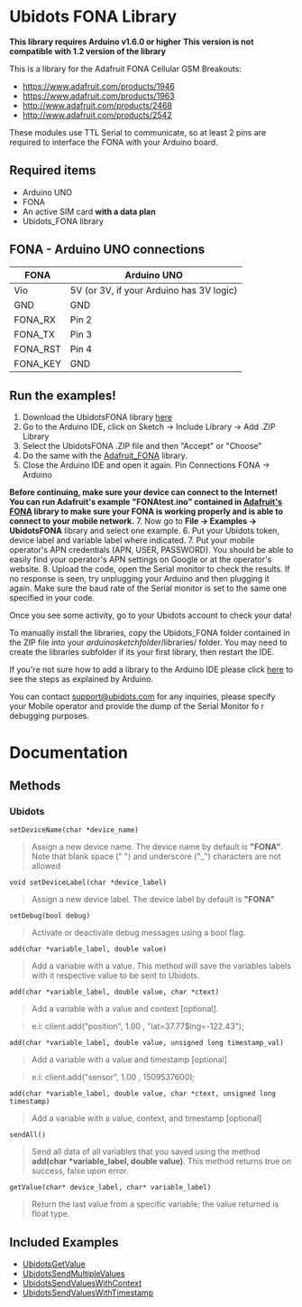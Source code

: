 # Ubidots FONA Library

**This library requires Arduino v1.6.0 or higher**
**This version is not compatible with 1.2 version of the library**

This is a library for the Adafruit FONA Cellular GSM Breakouts:

  * https://www.adafruit.com/products/1946
  * https://www.adafruit.com/products/1963
  * http://www.adafruit.com/products/2468
  * http://www.adafruit.com/products/2542

These modules use TTL Serial to communicate, so at least 2 pins are required to interface the FONA with your Arduino board.

## Required items

* Arduino UNO
* FONA
* An active SIM card **with a data plan**
* Ubidots_FONA library

## FONA - Arduino UNO connections

FONA | Arduino UNO
-----|------------
Vio | 5V (or 3V, if your Arduino has 3V logic)
GND | GND
FONA_RX | Pin 2
FONA_TX | Pin 3
FONA_RST | Pin 4
FONA_KEY | GND


## Run the examples!

1. Download the UbidotsFONA library [here](https://github.com/ubidots/Ubidots-FONA/archive/1.2.0.zip)
2. Go to the Arduino IDE, click on Sketch -> Include Library -> Add .ZIP Library
3. Select the UbidotsFONA .ZIP file and then "Accept" or "Choose"
4. Do the same with the [Adafruit_FONA](https://github.com/adafruit/Adafruit_FONA) library.
5. Close the Arduino IDE and open it again. Pin Connections FONA -> Arduino

**Before continuing, make sure your device can connect to the Internet! You can run Adafruit's example "FONAtest.ino" contained in [Adafruit's FONA](https://github.com/adafruit/Adafruit_FONA_Library/archive/1.3.0.zip) library to make sure your FONA is working properly and is able to connect to your mobile network.**
7. Now go to **File -> Examples -> UbidotsFONA** library and select one example.
6. Put your Ubidots token, device label and variable label where indicated.
7. Put your mobile operator's APN credentials (APN, USER, PASSWORD). You should be able to easily find your operator's APN settings on Google or at the operator's website.
8. Upload the code, open the Serial monitor to check the results. If no response is seen, try unplugging your Arduino and then plugging it again. Make sure the baud rate of the Serial monitor is set to the same one specified in your code.

Once you see some activity, go to your Ubidots account to check your data!

To manually install the libraries, copy the Ubidots_FONA folder contained in the ZIP file into your *arduinosketchfolder*/libraries/ folder. You may need to create the libraries subfolder if its your first library, then restart the IDE.

If you're not sure how to add a library to the Arduino IDE please click [here](https://www.arduino.cc/en/Guide/Libraries) to see the steps as explained by Arduino.

You can contact support@ubidots.com for any inquiries, please specify your Mobile operator and provide the dump of the Serial Monitor fo r debugging purposes.


# Documentation

## Methods

### Ubidots
`setDeviceName(char *device_name)`
> Assign a new device name. The device name by default is **"FONA"**. Note that blank space (" ") and underscore ("_") characters are not allowed

`void setDeviceLabel(char *device_label)`
> Assign a new device label. The device label by default is **"FONA"**

`setDebug(bool debug)`
> Activate or deactivate debug messages using a bool flag.

`add(char *variable_label, double value)`
> Add a variable with a value. This method will save the variables labels with it respective value to be sent to Ubidots.

`add(char *variable_label, double value, char *ctext)`
> Add a variable with a value and context [optional].

> e.i: client.add("position", 1.00 , "lat=37.77$lng=-122.43");

`add(char *variable_label, double value, unsigned long timestamp_val)`
> Add a variable with a value and timestamp [optional]

> e.i: client.add("sensor", 1.00 , 1509537600);


`add(char *variable_label, double value, char *ctext, unsigned long timestamp)`
> Add a variable with a value, context, and timestamp [optional]

`sendAll()`
> Send all data of all variables that you saved using the method **add(char *variable_label, double value)**. This method returns true on success, false upon error.

`getValue(char* device_label, char* variable_label)`
> Return the last value from a specific variable; the value returned is float type.

## Included Examples

* [UbidotsGetValue](https://github.com/ubidots/Ubidots-FONA/blob/master/examples/UbidotsGetValue/UbidotsGetValue.ino)
* [UbidotsSendMultipleValues](https://github.com/ubidots/Ubidots-FONA/blob/master/examples/UbidotsSendMultipleValues/UbidotsSendMultipleValues.ino)
* [UbidotsSendValuesWithContext](https://github.com/ubidots/Ubidots-FONA/blob/master/examples/UbidotsSendValuesWithContext/UbidotsSendValuesWithContext.ino)
* [UbidotsSendValuesWithTimestamp](https://github.com/ubidots/Ubidots-FONA/blob/master/examples/UbidotsSendValuesWithTimestamp/UbidotsSendValuesWithTimestamp.ino)
